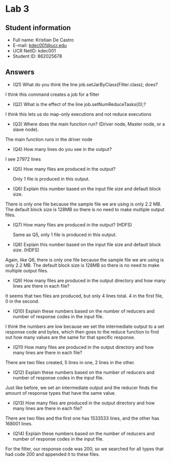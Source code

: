 

# Lab 3

## Student information
* Full name: Kristian De Castro
* E-mail: kdec001@ucr.edu
* UCR NetID: kdec001
* Student ID: 862025678

## Answers

* (Q1) What do you think the line job.setJarByClass(Filter.class); does?

I think this command creates a job for a filter


* (Q2) What is the effect of the line job.setNumReduceTasks(0);?

I think this lets us do map-only executions and not reduce executions


* (Q3) Where does the main function run? (Driver node, Master node, or a slave node).

The main function runs in the driver node



* (Q4) How many lines do you see in the output?

I see 27972 lines


* (Q5) How many files are produced in the output?

  Only 1 file is produced in this output.


* (Q6) Explain this number based on the input file size and default block size.

There is only one file because the sample file we are using is only 2.2 MB. The default block size is 128MB so there is no need to make multiple output files.


* (Q7) How many files are produced in the output? (HDFS)

  Same as Q5, only 1 file is produced in this output.


* (Q8) Explain this number based on the input file size and default block size. (HDFS)

Again, like Q6, there is only one file because the sample file we are using is only 2.2 MB. The default block size is 128MB so there is no need to make multiple output files.


* (Q9) How many files are produced in the output directory and how many lines are there in each file?

It seems that two files are produced, but only 4 lines total. 4 in the first file, 0 in the second.


* (Q10) Explain these numbers based on the number of reducers and number of response codes in the input file.

I think the numbers are low because we set the intermediate output to a set response code and bytes, which then goes to the reduce function to find out how many values are the same for that specific response.


* (Q11) How many files are produced in the output directory and how many lines are there in each file?

There are two files created, 5 lines in one, 2 lines in the other.


* (Q12) Explain these numbers based on the number of reducers and number of response codes in the input file.

Just like before, we set an intermediate output and the reducer finds the amount of response types that have the same value.


* (Q13) How many files are produced in the output directory and how many lines are there in each file?

There are two files and the first one has 1533533 lines, and the other has 168001 lines.


* (Q14) Explain these numbers based on the number of reducers and number of response codes in the input file.

For the filter, our response code was 200, so we searched for all types that had code 200 and appended it to these files.
